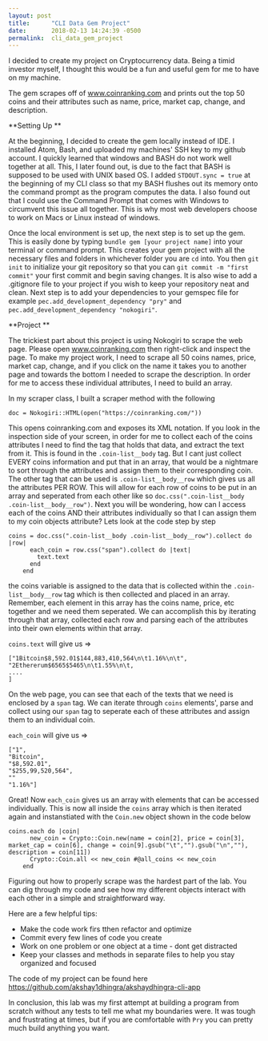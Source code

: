 ```yaml
---
layout: post
title:      "CLI Data Gem Project"
date:       2018-02-13 14:24:39 -0500
permalink:  cli_data_gem_project
---
```



I decided to create my project on Cryptocurrency data. Being a timid investor myself, I thought this would be a fun and useful gem for me to have on my machine.

The gem scrapes off of www.coinranking.com and prints out the top 50 coins and their attributes such as name, price, market cap, change, and description. 

**Setting Up **

At the beginning, I decided to create the gem locally instead of IDE. I installed Atom, Bash, and uploaded my machines' SSH key to my github account. I quickly learned that windows and BASH do not work well together at all. This, I later found out, is due to the fact that BASH is supposed to be used with UNIX based OS. I added `STDOUT.sync = true` at the beginning of my CLI class so that my BASH flushes out its memory onto the command prompt as the program computes the data. I also found out that I could use the Command Prompt that comes with Windows to circumvent this issue all together. This is why most web developers choose to work on Macs or Linux instead of windows. 

Once the local environment is set up, the next step is to set up the gem. This is easily done by typing `bundle gem [your project name]` into your terminal or command prompt. This creates your gem project with all the necessary files and folders in whichever folder you are `cd` into. You then `git init` to initialize your git repository so that you can `git commit -m "first commit"` your first commit and begin saving changes. It is also wise to add a .gitignore file to your project if you wish to keep your repository neat and clean. Next step is to add your dependencies to your gemspec file for example `pec.add_development_dependency "pry"` and `pec.add_development_dependency "nokogiri"`. 

**Project **

The trickiest part about this project is using Nokogiri to scrape the web page. Please open www.coinranking.com then right-click and inspect the page. To make my project work, I need to scrape all 50 coins names, price, market cap, change, and if you click on the name it takes you to another page and towards the bottom I needed to scrape the description. In order for me to access these individual attributes, I need to build an array. 

In my scraper class, I built a scraper method with the following 

```
doc = Nokogiri::HTML(open("https://coinranking.com/"))
```

This opens coinranking.com and  exposes its XML notation.  If you look in the inspection side of your screen, in order for me to collect each of the coins attributes I need to find the tag that holds that data, and extract the text from it. This is found in the `.coin-list__body` tag. But I cant just collect EVERY coins information and put that in an array, that would be a nightmare to sort through the attributes and assign them to their corresponding coin. The other tag that can be used is `.coin-list__body__row` which gives us all the attributes PER ROW. This will allow for each row of coins to be put in an array and seperated from each other like so `doc.css(".coin-list__body .coin-list__body__row")`. Next you will be wondering, how can I access each of the coins AND their attributes individually so that I can assign them to my coin objects attribute? Lets look at the code step by step

```
coins = doc.css(".coin-list__body .coin-list__body__row").collect do |row|
      each_coin = row.css("span").collect do |text|
        text.text
      end
	end
```

the coins variable is assigned to the data that is collected within the `.coin-list__body__row` tag which is then collected and placed in an array. Remember, each element in this array has the coins name, price, etc together and we need them seperated. We can accomplish this by iterating through that array, collected each row and parsing each of the attributes into their own elements within that array. 

`coins.text` will give us => 

```
["1Bitcoin$8,592.01$144,883,410,564\n\t1.16%\n\t", 
"2Ethererum$6565$5465\n\t1.55%\n\t,
....
]
```

On the web page, you can see that each of the texts that we need is enclosed by a `span` tag. We can iterate through `coins` elements', parse and collect using our `span` tag to seperate each of these attributes and assign them to an individual coin. 

`each_coin` will give us => 
```
["1",
"Bitcoin",
"$8,592.01",
"$255,99,520,564",
""
"1.16%"]
```

Great! Now `each_coin` gives us an array with elements that can be accessed individually. This is now all inside the `coins` array which is then iterated again and instanstiated with the `Coin.new` object shown in the code below 

```
coins.each do |coin|
      new_coin = Crypto::Coin.new(name = coin[2], price = coin[3], market_cap = coin[6], change = coin[9].gsub("\t","").gsub("\n",""), description = coin[11])
      Crypto::Coin.all << new_coin #@all_coins << new_coin
    end
```

Figuring out how to properly scrape was the hardest part of the lab. You can dig through my code and see how my different objects interact with each other in a simple and straightforward way. 

Here are a few helpful tips:

* Make the code work firs tthen refactor and optimize
* Commit every few lines of code you create
* Work on one problem or one object at a time - dont get distracted
* Keep your classes and methods in separate files to help you stay organized and focused

The code of my project can be found here
https://github.com/akshay1dhingra/akshaydhingra-cli-app

In conclusion, this lab was my first attempt at building a program from scratch without any tests to tell me what my boundaries were. It was tough and frustrating at times, but if you are comfortable with `Pry` you can pretty much build anything you want. 

